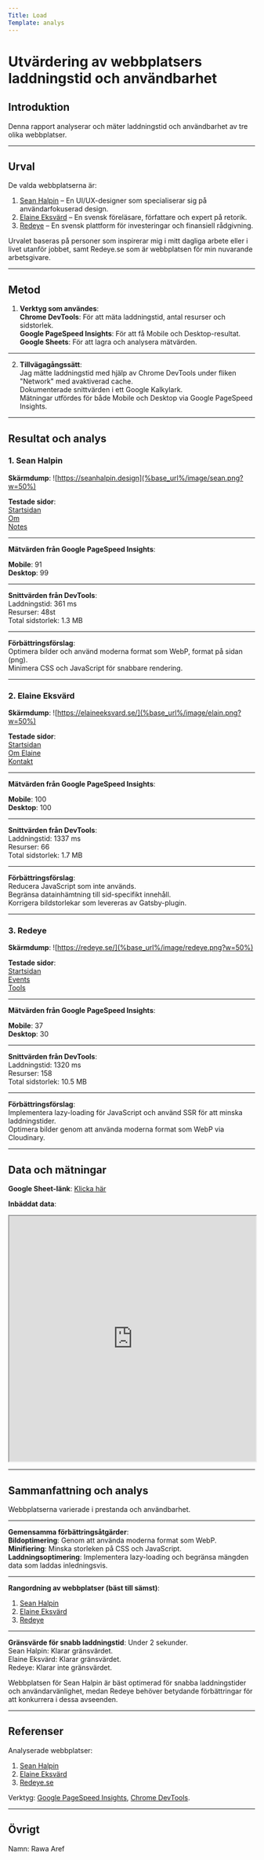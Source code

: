 ```yaml
---
Title: Load  
Template: analys  
---
```


# Utvärdering av webbplatsers laddningstid och användbarhet  

## Introduktion  
Denna rapport analyserar och mäter laddningstid och användbarhet av tre olika webbplatser.  

---

## Urval  
De valda webbplatserna är:  
1. [Sean Halpin](https://seanhalpin.design) – En UI/UX-designer som specialiserar sig på användarfokuserad design.  
2. [Elaine Eksvärd](https://elaineeksvard.se/) – En svensk föreläsare, författare och expert på retorik.  
3. [Redeye](https://redeye.se) – En svensk plattform för investeringar och finansiell rådgivning.  

Urvalet baseras på personer som inspirerar mig i mitt dagliga arbete eller i livet utanför jobbet, samt Redeye.se som är webbplatsen för min nuvarande arbetsgivare.  

---

## Metod  
1. **Verktyg som användes**:  
    **Chrome DevTools**: För att mäta laddningstid, antal resurser och sidstorlek.  
    **Google PageSpeed Insights**: För att få Mobile och Desktop-resultat.  
    **Google Sheets**: För att lagra och analysera mätvärden.  

---   

2. **Tillvägagångssätt**:  
    Jag mätte laddningstid med hjälp av Chrome DevTools under fliken "Network" med avaktiverad cache.   
    Dokumenterade snittvärden i ett Google Kalkylark.  
    Mätningar utfördes för både Mobile och Desktop via Google PageSpeed Insights.  

---

## Resultat och analys  

### **1. Sean Halpin**  
**Skärmdump**: ![https://seanhalpin.design](%base_url%/image/sean.png?w=50%)  

**Testade sidor**:  
[Startsidan](https://www.seanhalpin.xyz)  
[Om](https://www.seanhalpin.xyz/about)  
[Notes](https://www.seanhalpin.xyz/notes)  

---

**Mätvärden från Google PageSpeed Insights**:  

**Mobile**: 91  
**Desktop**: 99  

---   

**Snittvärden från DevTools**:  
   Laddningstid: 361 ms  
   Resurser: 48st  
   Total sidstorlek: 1.3 MB  

---   

**Förbättringsförslag**:  
 Optimera bilder och använd moderna format som WebP, format på sidan (png).  
 Minimera CSS och JavaScript för snabbare rendering.  

---

### **2. Elaine Eksvärd**  
**Skärmdump**:  ![https://elaineeksvard.se/](%base_url%/image/elain.png?w=50%)  

**Testade sidor**:  
 [Startsidan](https://elaineeksvard.se)  
 [Om Elaine](https://elaineeksvard.se/om-elaine)  
 [Kontakt](https://elaineeksvard.se/kontakt)  

 ---   


**Mätvärden från Google PageSpeed Insights**:  

 **Mobile**: 100  
 **Desktop**: 100  

---   

**Snittvärden från DevTools**:  
 Laddningstid: 1337 ms  
 Resurser: 66  
 Total sidstorlek: 1.7 MB   

---   

**Förbättringsförslag**:  
 Reducera JavaScript som inte används.  
 Begränsa datainhämtning till sid-specifikt innehåll.  
 Korrigera bildstorlekar som levereras av Gatsby-plugin.  

---

### **3. Redeye**  
**Skärmdump**: ![https://redeye.se/](%base_url%/image/redeye.png?w=50%)  

**Testade sidor**:  
[Startsidan](https://redeye.se)  
[Events](https://redeye.se/events)  
[Tools](https://redeye.se/tools)  

---   

**Mätvärden från Google PageSpeed Insights**:  

**Mobile**: 37   
**Desktop**: 30   

---   

**Snittvärden från DevTools**:  
Laddningstid: 1320 ms  
Resurser: 158  
Total sidstorlek: 10.5 MB  

---   

**Förbättringsförslag**:  
Implementera lazy-loading för JavaScript och använd SSR för att minska laddningstider.  
Optimera bilder genom att använda moderna format som WebP via Cloudinary.  

---

## Data och mätningar  
**Google Sheet-länk**: [Klicka här](https://docs.google.com/spreadsheets/d/1CLrQaNvHPAIM54P0IOh1CWz1b-EZVYYl2Ttuh02IZqI)  

**Inbäddat data**:  
<iframe src="https://docs.google.com/spreadsheets/d/e/2PACX-1vS8iz1kjrgyvfTyIlhwT6ok5G9Hoxva9s4SwoLUCs1C2bqG28iZ7niwku_-uz1AYD44lUyN4pTWl3dO/pubhtml?gid=0&amp;single=true&amp;widget=true&amp;range=A01:J12&amp;headers=false"  width="100%" height="500"></iframe>  

---

## Sammanfattning och analys  
Webbplatserna varierade i prestanda och användbarhet.  

---   

**Gemensamma förbättringsåtgärder**:  
 **Bildoptimering**: Genom att använda moderna format som WebP.  
 **Minifiering**: Minska storleken på CSS och JavaScript.  
 **Laddningsoptimering**: Implementera lazy-loading och begränsa mängden data som laddas inledningsvis.  

---   

**Rangordning av webbplatser (bäst till sämst)**:  
1. [Sean Halpin](https://seanhalpin.design)  
2. [Elaine Eksvärd](https://elaineeksvard.se)  
3. [Redeye](https://redeye.se)  

---   

**Gränsvärde för snabb laddningstid**: Under 2 sekunder.  
 Sean Halpin: Klarar gränsvärdet.  
 Elaine Eksvärd: Klarar gränsvärdet.  
 Redeye: Klarar inte gränsvärdet.  

Webbplatsen för Sean Halpin är bäst optimerad för snabba laddningstider och användarvänlighet, medan Redeye behöver betydande förbättringar för att konkurrera i dessa avseenden.  

---

## Referenser  
Analyserade webbplatser:  
1. [Sean Halpin](https://seanhalpin.design)  
2. [Elaine Eksvärd](https://elaineeksvard.se/)  
3. [Redeye.se](https://redeye.se)  

Verktyg: [Google PageSpeed Insights](https://pagespeed.web.dev/), [Chrome DevTools](https://developer.chrome.com/docs/devtools).  

---

## Övrigt  
Namn: Rawa Aref  
